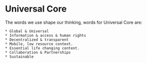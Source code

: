 Universal Core
==============

The words we use shape our thinking, words for Universal Core are:

    * Global & Universal
    * Information & access & human rights
    * Decentralized & transparent
    * Mobile, low resource context.
    * Essential life changing content.
    * Collaboration & Partnerships
    * Sustainable
